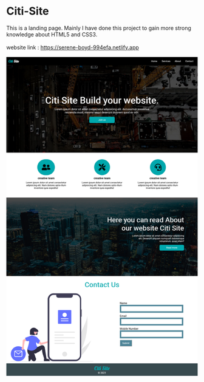 # Citi-Site
This is a landing page. Mainly I have done this project to gain more strong knowledge about HTML5 and CSS3.
<br><br>
website link : https://serene-boyd-994efa.netlify.app
<br><br>
<img src="https://github.com/ShawonBarman/Citi-Site/blob/main/project_demo.png">
